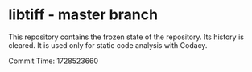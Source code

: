 # libtiff - master branch

This repository contains the frozen state of the repository.
Its history is cleared. It is used only for static code
analysis with Codacy.

Commit Time: 1728523660